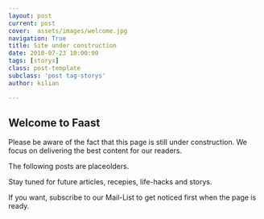```yaml
---
layout: post
current: post
cover:  assets/images/welcome.jpg
navigation: True
title: Site under construction
date: 2018-07-23 10:00:00
tags: [storys]
class: post-template
subclass: 'post tag-storys'
author: kilian

---
```


## Welcome to Faast

Please be aware of the fact that this page is still under construction.
We focus on delivering the best content for our readers.

The following posts are placeolders.

Stay tuned for future articles, recepies, life-hacks and storys.

If you want, subscribe to our Mail-List to get noticed first when the page is ready.
